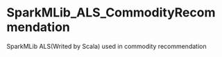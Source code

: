 # SparkMLib_ALS_CommodityRecommendation
 SparkMLib ALS(Writed by Scala) used in commodity recommendation
